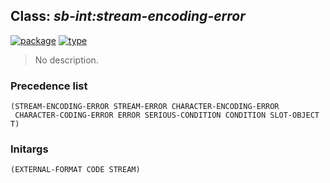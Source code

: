 ## Class: ***sb-int:stream-encoding-error***
[![package](https://img.shields.io/badge/Package-SB--INT-5f9ea0.svg?style=social&colorA=999999)](../) [![type](https://img.shields.io/badge/Type-Class-5f9ea0.svg?style=social&colorA=999999)](../#class) 

> No description.

### Precedence list
```
(STREAM-ENCODING-ERROR STREAM-ERROR CHARACTER-ENCODING-ERROR
 CHARACTER-CODING-ERROR ERROR SERIOUS-CONDITION CONDITION SLOT-OBJECT T)
```
### Initargs
```
(EXTERNAL-FORMAT CODE STREAM)
```
